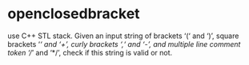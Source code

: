 # openclosedbracket
use C++ STL stack. Given an input string of brackets ‘(‘ and ‘)’, square brackets ‘*‘ and ‘+’, curly brackets ‘,‘ and ‘-’, and multiple line comment token ‘/*’ and ‘*/’, check if this string is valid or not.
